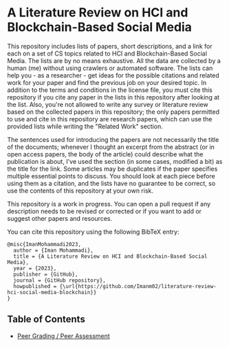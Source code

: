 # A Literature Review on HCI and Blockchain-Based Social Media

This repository includes lists of papers, short descriptions, and a link for each on a set of CS topics related to HCI and Blockchain-Based Social Media. The lists are by no means exhaustive. All the data are collected by a human (me) without using crawlers or automated software. The lists can help you - as a researcher - get ideas for the possible citations and related work for your paper and find the previous job on your desired topic. In addition to the terms and conditions in the license file, you must cite this repository if you cite any paper in the lists in this repository after looking at the list. Also, you're not allowed to write any survey or literature review based on the collected papers in this repository; the only papers permitted to use and cite in this repository are research papers, which can use the provided lists while writing the "Related Work" section.

The sentences used for introducing the papers are not necessarily the title of the documents; whenever I thought an excerpt from the abstract (or in open access papers, the body of the article) could describe what the publication is about, I've used the section (in some cases, modified a bit) as the title for the link. Some articles may be duplicates if the paper specifies multiple essential points to discuss. You should look at each piece before using them as a citation, and the lists have no guarantee to be correct, so use the contents of this repository at your own risk.

This repository is a work in progress. You can open a pull request if any description needs to be revised or corrected or if you want to add or suggest other papers and resources.

You can cite this repository using the following BibTeX entry:

```
@misc{ImanMohammadi2023,
  author = {Iman Mohammadi},
  title = {A Literature Review on HCI and Blockchain-Based Social Media},
  year = {2023},
  publisher = {GitHub},
  journal = {GitHub repository},
  howpublished = {\url{https://github.com/Imanm02/literature-review-hci-social-media-blockchain}}
}
```

## Table of Contents

- [Peer Grading / Peer Assessment](https://github.com/Imanm02/literature-review-hci-social-media-blockchain/blob/main/topics/peer-grading.md)
